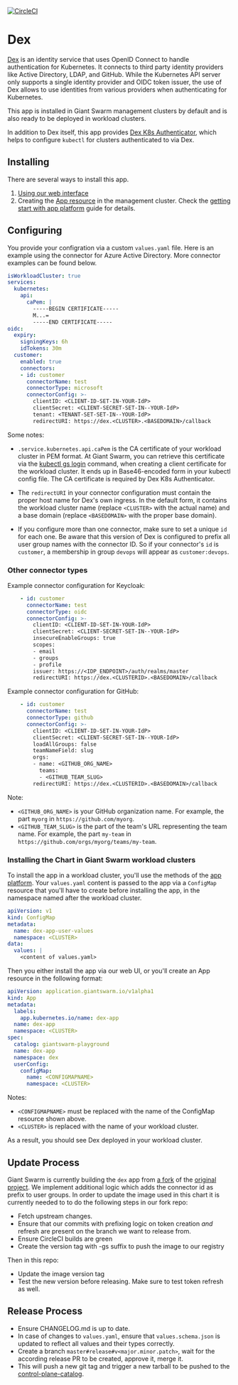 [![CircleCI](https://circleci.com/gh/giantswarm/dex-app.svg?style=shield&circle-token=7552290f91277c20801ee5bf7ff8c754a9f59d6d)](https://circleci.com/gh/giantswarm/dex-app)

# Dex

[Dex](https://dexidp.io/) is an identity service that uses OpenID Connect to handle authentication for Kubernetes. It connects to third party identity providers like Active Directory, LDAP, and GitHub. While the Kubernetes API server only supports a single identity provider and OIDC token issuer, the use of Dex allows to use identities from various providers when authenticating for Kubernetes.

This app is installed in Giant Swarm management clusters by default and is also ready to be deployed in workload clusters.

In addition to Dex itself, this app provides [Dex K8s Authenticator](https://github.com/mintel/dex-k8s-authenticator), which helps to configure `kubectl` for clusters authenticated to via Dex.

## Installing

There are several ways to install this app.

1. [Using our web interface](https://docs.giantswarm.io/ui-api/web/app-platform/#installing-an-app)
2. Creating the [App resource](https://docs.giantswarm.io/ui-api/management-api/crd/apps.application.giantswarm.io/) in the management cluster. Check the [getting start with app platform](https://docs.giantswarm.io/app-platform/getting-started/) guide for details.

## Configuring

You provide your configration via a custom `values.yaml` file. Here is an example using the connector for Azure Active Directory. More connector examples can be found below.

```yaml
isWorkloadCluster: true
services:
  kubernetes:
    api:
      caPem: |
        -----BEGIN CERTIFICATE-----
        M...=
        -----END CERTIFICATE-----
oidc:
  expiry:
    signingKeys: 6h
    idTokens: 30m
  customer:
    enabled: true
    connectors:
    - id: customer
      connectorName: test
      connectorType: microsoft
      connectorConfig: >-
        clientID: <CLIENT-ID-SET-IN-YOUR-IdP>
        clientSecret: <CLIENT-SECRET-SET-IN--YOUR-IdP>
        tenant: <TENANT-SET-SET-IN--YOUR-IdP>
        redirectURI: https://dex.<CLUSTER>.<BASEDOMAIN>/callback
```

Some notes:

- `.service.kubernetes.api.caPem` is the CA certificate of your workload cluster in PEM format. At Giant Swarm, you can retrieve this certificate via the [kubectl gs login](https://docs.giantswarm.io/ui-api/kubectl-gs/login/) command, when creating a client certificate for the workload cluster. It ends up in Base46-encoded form in your kubectl config file. The CA certificate is required by Dex K8s Authenticator.

- The `redirectURI` in your connector configuration must contain the proper host name for Dex's own ingress. In the default form, it contains the workload cluster name (replace `<CLUSTER>` with the actual name) and a base domain (replace `<BASEDOMAIN>` with the proper base domain).

- If you configure more than one connector, make sure to set a unique `id` for each one. Be aware that this version of Dex is configured to prefix all user group names with the connector ID. So if your connector's `id` is `customer`, a membership in group `devops` will appear as `customer:devops`.

### Other connector types

Example connector configuration for Keycloak:

```yaml
    - id: customer
      connectorName: test
      connectorType: oidc
      connectorConfig: >-
        clientID: <CLIENT-ID-SET-IN-YOUR-IdP>
        clientSecret: <CLIENT-SECRET-SET-IN--YOUR-IdP>
        insecureEnableGroups: true
        scopes:
        - email
        - groups
        - profile
        issuer: https://<IDP_ENDPOINT>/auth/realms/master
        redirectURI: https://dex.<CLUSTERID>.<BASEDOMAIN>/callback
```

Example connector configuration for GitHub:

```yaml
    - id: customer
      connectorName: test
      connectorType: github
      connectorConfig: >-
        clientID: <CLIENT-ID-SET-IN-YOUR-IdP>
        clientSecret: <CLIENT-SECRET-SET-IN--YOUR-IdP>
        loadAllGroups: false
        teamNameField: slug
        orgs:
        - name: <GITHUB_ORG_NAME>
          teams:
          - <GITHUB_TEAM_SLUG>
        redirectURI: https://dex.<CLUSTERID>.<BASEDOMAIN>/callback
```

Note:

- `<GITHUB_ORG_NAME>` is your GitHub organization name. For example, the part `myorg` in `https://github.com/myorg`.
- `<GITHUB_TEAM_SLUG>` is the part of the team's URL representing the team name. For example, the part `my-team` in `https://github.com/orgs/myorg/teams/my-team`.

### Installing the Chart in Giant Swarm workload clusters

To install the app in a workload cluster, you'll use the methods of the [app platform](https://docs.giantswarm.io/app-platform/). Your `values.yaml` content is passed to the app via a `ConfigMap` resource that you'll have to create before installing the app, in the namespace named after the workload cluster.

```yaml
apiVersion: v1
kind: ConfigMap
metadata:
  name: dex-app-user-values
  namespace: <CLUSTER>
data:
  values: |
    <content of values.yaml>
```

Then you either install the app via our web UI, or you'll create an App resource in the following format:

```yaml
apiVersion: application.giantswarm.io/v1alpha1
kind: App
metadata:
  labels:
    app.kubernetes.io/name: dex-app
  name: dex-app
  namespace: <CLUSTER>
spec:
  catalog: giantswarm-playground
  name: dex-app
  namespace: dex
  userConfig:
    configMap:
      name: <CONFIGMAPNAME>
      namespace: <CLUSTER>
```

Notes:

- `<CONFIGMAPNAME>` must be replaced with the name of the ConfigMap resource shown above.
- `<CLUSTER>` is replaced with the name of your workload cluster.

As a result, you should see Dex deployed in your workload cluster.

## Update Process

Giant Swarm is currently building the `dex` app from [a fork](https://github.com/giantswarm/dex) of the [original project](https://github.com/dexidp/dex).
We implement additional logic which adds the connector id as prefix to user groups.
In order to update the image used in this chart it is currently needed to to do the following steps in our fork repo:

- Fetch upstream changes.
- Ensure that our commits with prefixing logic on token creation _and_ refresh are present on the branch we want to release from.
- Ensure CircleCI builds are green
- Create the version tag with -gs suffix to push the image to our registry

Then in this repo:

- Update the image version tag
- Test the new version before releasing. Make sure to test token refresh as well.

## Release Process

- Ensure CHANGELOG.md is up to date.
- In case of changes to `values.yaml`, ensure that `values.schema.json` is updated to reflect all values and their types correctly.
- Create a branch `master#release#v<major.minor.patch>`, wait for the according release PR to be created, approve it, merge it.
- This will push a new git tag and trigger a new tarball to be pushed to the
[control-plane-catalog](https://github.com/giantswarm/control-plane-catalog).
